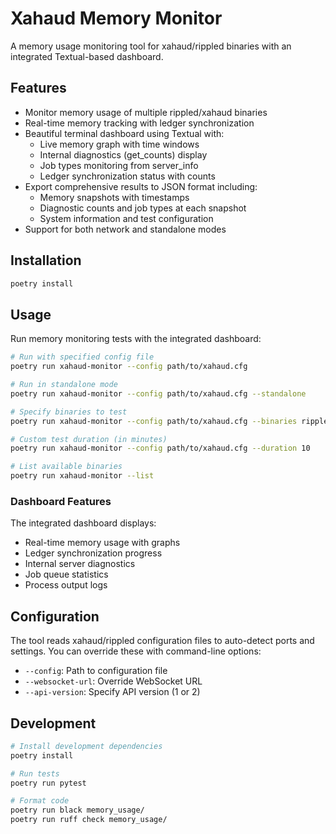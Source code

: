 # Xahaud Memory Monitor

A memory usage monitoring tool for xahaud/rippled binaries with an integrated Textual-based dashboard.

## Features

- Monitor memory usage of multiple rippled/xahaud binaries
- Real-time memory tracking with ledger synchronization
- Beautiful terminal dashboard using Textual with:
  - Live memory graph with time windows
  - Internal diagnostics (get_counts) display
  - Job types monitoring from server_info
  - Ledger synchronization status with counts
- Export comprehensive results to JSON format including:
  - Memory snapshots with timestamps
  - Diagnostic counts and job types at each snapshot
  - System information and test configuration
- Support for both network and standalone modes

## Installation

```bash
poetry install
```

## Usage

Run memory monitoring tests with the integrated dashboard:

```bash
# Run with specified config file
poetry run xahaud-monitor --config path/to/xahaud.cfg

# Run in standalone mode
poetry run xahaud-monitor --config path/to/xahaud.cfg --standalone

# Specify binaries to test
poetry run xahaud-monitor --config path/to/xahaud.cfg --binaries rippled-compact rippled-normal

# Custom test duration (in minutes)
poetry run xahaud-monitor --config path/to/xahaud.cfg --duration 10

# List available binaries
poetry run xahaud-monitor --list
```

### Dashboard Features

The integrated dashboard displays:
- Real-time memory usage with graphs
- Ledger synchronization progress
- Internal server diagnostics
- Job queue statistics
- Process output logs

## Configuration

The tool reads xahaud/rippled configuration files to auto-detect ports and settings. You can override these with command-line options:

- `--config`: Path to configuration file
- `--websocket-url`: Override WebSocket URL
- `--api-version`: Specify API version (1 or 2)

## Development

```bash
# Install development dependencies
poetry install

# Run tests
poetry run pytest

# Format code
poetry run black memory_usage/
poetry run ruff check memory_usage/
```